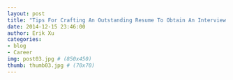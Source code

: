 ```yaml
---
layout: post
title: "Tips For Crafting An Outstanding Resume To Obtain An Interview And Possibly An Internship"
date: 2014-12-15 23:46:00
author: Erik Xu
categories: 
- blog
- Career
img: post03.jpg # (850x450)
thumb: thumb03.jpg # (70x70)
---
```


<!--more-->